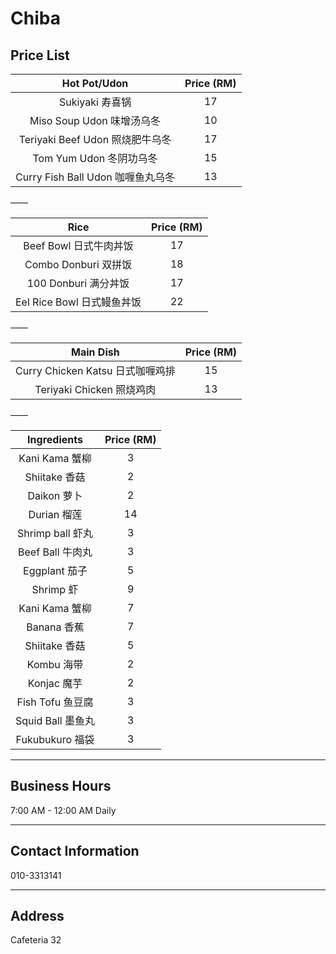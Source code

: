 # Chiba

## Price List

|           Hot Pot/Udon            | Price (RM) |
| :-------------------------------: | :--------: |
|          Sukiyaki 寿喜锅          |     17     |
|     Miso Soup Udon 味增汤乌冬     |     10     |
|  Teriyaki Beef Udon 照烧肥牛乌冬  |     17     |
|      Tom Yum Udon 冬阴功乌冬      |     15     |
| Curry Fish Ball Udon 咖喱鱼丸乌冬 |     13     |

——

|            Rice            | Price (RM) |
| :------------------------: | :--------: |
|   Beef Bowl 日式牛肉丼饭   |     17     |
|    Combo Donburi 双拼饭    |     18     |
|    100 Donburi 满分丼饭    |     17     |
| Eel Rice Bowl 日式鳗鱼丼饭 |     22     |

——

|            Main Dish             | Price (RM) |
| :------------------------------: | :--------: |
| Curry Chicken Katsu 日式咖喱鸡排 |     15     |
|    Teriyaki Chicken 照烧鸡肉     |     13     |

——

|    Ingredients    | Price (RM) |
| :---------------: | :--------: |
|  Kani Kama 蟹柳   |     3      |
|   Shiitake 香菇   |     2      |
|    Daikon 萝卜    |     2      |
|    Durian 榴莲    |     14     |
| Shrimp ball 虾丸  |     3      |
| Beef Ball 牛肉丸  |     3      |
|   Eggplant 茄子   |     5      |
|     Shrimp 虾     |     9      |
|  Kani Kama 蟹柳   |     7      |
|    Banana 香蕉    |     7      |
|   Shiitake 香菇   |     5      |
|    Kombu 海带     |     2      |
|    Konjac 魔芋    |     2      |
| Fish Tofu 鱼豆腐  |     3      |
| Squid Ball 墨鱼丸 |     3      |
|  Fukubukuro 福袋  |     3      |

---

## Business Hours

7:00 AM - 12:00 AM Daily

---

## Contact Information

010-3313141

---

## Address

Cafeteria 32
